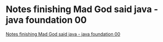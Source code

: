 # Notes finishing Mad God said java - java foundation 00
[Notes finishing Mad God said java - java foundation 00](https://aiwithcloud.com/2022/09/16/notes_finishing_mad_god_said_java___java_foundation_00/)